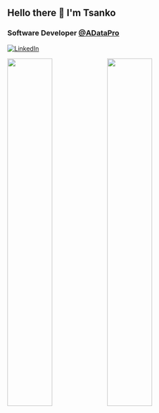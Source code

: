## Hello there 👋 I'm Tsanko
### Software Developer <a href="https://www.aiidatapro.com/">@ADataPro</a> 

[![LinkedIn](https://img.shields.io/badge/-LinkedIn-0e76a8?style=flat-square&logo=Linkedin&logoColor=white)](https://www.linkedin.com/in/tsankotsanev/)

<img src="https://github-readme-stats.vercel.app/api?username=tsankotsanev&show_icons=true&bg_color=00000000&hide_border=true&text_color=3498db&&count_private=true&include_all_commits=true" width="45%"></img><img src="https://github-readme-stats.vercel.app/api/top-langs/?username=tsankotsanev&langs_count=8&layout=compact&hide_border=true&bg_color=00000000&text_color=3498db&&count_private=true&include_all_commits=true" width="45%"></img>
